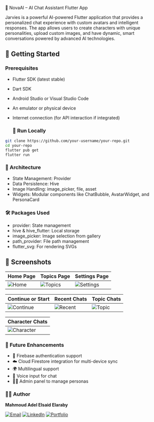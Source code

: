  🤖 NovaAI – AI Chat Assistant Flutter App

Jarvies is a powerful AI-powered Flutter application that provides a personalized chat experience with custom avatars and intelligent responses. The app allows users to create characters with unique personalities, upload custom images, and have dynamic, smart conversations powered by advanced AI technologies.

## 🚀 Getting Started

### Prerequisites
- Flutter SDK (latest stable)

- Dart SDK

- Android Studio or Visual Studio Code

- An emulator or physical device

- Internet connection (for API interaction if integrated)
  ### 🏃 Run Locally

```bash
git clone https://github.com/your-username/your-repo.git
cd your-repo
flutter pub get
flutter run
```

### 🧠 Architecture
- State Management: Provider
- Data Persistence: Hive
- Image Handling: image_picker, file, asset
- Widgets: Modular components like ChatBubble, AvatarWidget, and PersonaCard

### 🛠 Packages Used
- provider: State management
- hive & hive_flutter: Local storage
-  image_picker: Image selection from gallery
-  path_provider: File path management
-  flutter_svg: For rendering SVGs

## 📸 Screenshots

| Home Page | Topics Page | Settings Page |
|-----------|-------------|----------------|
| ![Home](https://github.com/user-attachments/assets/7bacefce-a0f1-4e90-82ef-f67cc3393a6b)| ![Topics](https://github.com/user-attachments/assets/f99345be-ccbf-47d0-bc91-f9128d6e7bd2) | ![Settings](https://github.com/user-attachments/assets/1cefe2c3-63e3-4904-8e7e-2605e51dc430) | 

| Continue or Start | Recent Chats | Topic Chats |
|-------------------|--------------|-------------|
| ![Continue](https://github.com/user-attachments/assets/82e8e5c2-8dea-4e14-8db1-31a230ac4f99) | ![Recent](https://github.com/user-attachments/assets/b808aac0-bfd4-430d-998a-0c7899f8ef16) | ![Topic](https://github.com/user-attachments/assets/2d9767fe-c996-4cab-a57b-e444a8931348) |

| Character Chats |
|------------------|
| ![Character](https://github.com/user-attachments/assets/098d567c-1b0a-45b2-92f2-0a5716151a10) |  |  |


### 🤔 Future Enhancements
- 🔐 Firebase authentication support
- ☁️ Cloud Firestore integration for multi-device sync
- 🌍 Multilingual support
- 🎤 Voice input for chat
- 🧑‍💼 Admin panel to manage personas


### 👨‍💻 Author

**Mahmoud Adel Elsaid Elaraby**

[![Email](https://img.shields.io/badge/Email-elrbyoda@gmail.com-red?style=flat&logo=gmail)](mailto:elrbyoda@gmail.com)
[![LinkedIn](https://img.shields.io/badge/LinkedIn-blue?logo=linkedin&style=flat)](https://www.linkedin.com/in/mahmoud-el-araby-8a8b26347)
[![Portfolio](https://img.shields.io/badge/Portfolio-Visit-green?style=flat&logo=githubpages)](https://11don.github.io/Portfolio/)



